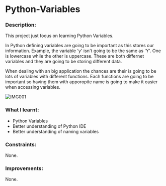 # Python-Variables


### Description: 

This project just focus on learning Python Variables. 

In Python defining variables are going to be important as this stores our information. Example, the variable 'y' isn't going to be the same as 'Y'. One is lowercase while the other is uppercase. These are both differnet variables and they are going to be storing different data.

When dealing with an big application the chances are their is going to be lots of variables with different functions. Each functions are going to be important so having them with apporopite name is going to make it easier when accessing variables.


![IMG001](https://user-images.githubusercontent.com/45819118/71187607-4ad2c100-2277-11ea-9905-d6ac65bf5238.PNG)


### What I learnt:
- Python Variables
- Better understanding of Python IDE
- Better understanding of naming variables

### Constraints:

None.

### Improvements:

None.
